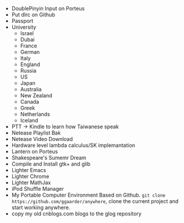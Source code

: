 - DoublePinyin Input on Porteus
- Put dlrc on Github
- Passport
- University
  - Israel
  - Dubai
  - France
  - German
  - Italy
  - England
  - Russia
  - US
  - Japan
  - Australia
  - New Zealand
  - Canada
  - Greek
  - Netherlands
  - Iceland
- PTT -> Kindle to learn how Taiwanese speak
- Netease Playlist Bak
- Netease Video Download
- Hardware level lambda calculus/SK implemantation
- Lantern on Porteus
- Shakespeare's Sumemr Dream
- Compile and Install gtk+ and glib
- Lighter Emacs
- Lighter Chrome
- Lighter MathJax
- iPod Shuffle Manager
- My Portable Computer Environment Based on Github.
    `git clone https://github.com/ggaarder/anywhere`, clone the current
    project and start working anywhere.
- copy my old cnblogs.com blogs to the glog repository
